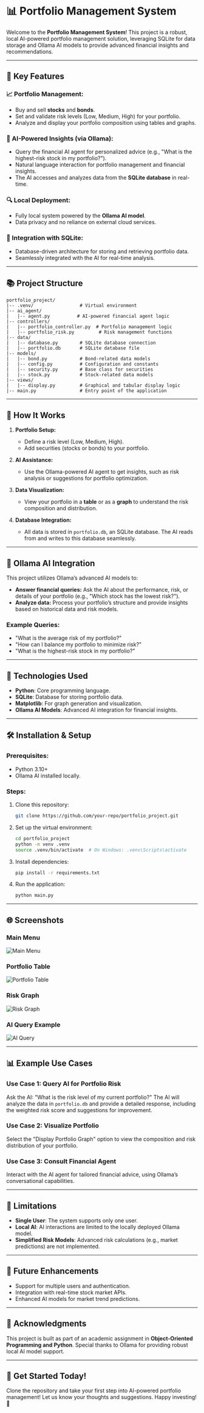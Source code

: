 # 📊 Portfolio Management System

Welcome to the **Portfolio Management System**! This project is a robust, local AI-powered portfolio management solution, leveraging SQLite for data storage and Ollama AI models to provide advanced financial insights and recommendations.

---

## 🔧 Key Features

### 📈 Portfolio Management:
- Buy and sell **stocks** and **bonds**.
- Set and validate risk levels (Low, Medium, High) for your portfolio.
- Analyze and display your portfolio composition using tables and graphs.

### 🤖 AI-Powered Insights (via Ollama):
- Query the financial AI agent for personalized advice (e.g., "What is the highest-risk stock in my portfolio?").
- Natural language interaction for portfolio management and financial insights.
- The AI accesses and analyzes data from the **SQLite database** in real-time.

### 🔍 Local Deployment:
- Fully local system powered by the **Ollama AI model**.
- Data privacy and no reliance on external cloud services.

### 🔗 Integration with SQLite:
- Database-driven architecture for storing and retrieving portfolio data.
- Seamlessly integrated with the AI for real-time analysis.

---

## 📚 Project Structure

```
portfolio_project/
|-- .venv/                 # Virtual environment
|-- ai_agent/
|   |-- agent.py          # AI-powered financial agent logic
|-- controllers/
|   |-- portfolio_controller.py  # Portfolio management logic
|   |-- portfolio_risk.py         # Risk management functions
|-- data/
|   |-- database.py        # SQLite database connection
|   |-- portfolio.db       # SQLite database file
|-- models/
|   |-- bond.py            # Bond-related data models
|   |-- config.py          # Configuration and constants
|   |-- security.py        # Base class for securities
|   |-- stock.py           # Stock-related data models
|-- views/
|   |-- display.py         # Graphical and tabular display logic
|-- main.py                # Entry point of the application
```

---

## 🚀 How It Works

1. **Portfolio Setup:**
   - Define a risk level (Low, Medium, High).
   - Add securities (stocks or bonds) to your portfolio.

2. **AI Assistance:**
   - Use the Ollama-powered AI agent to get insights, such as risk analysis or suggestions for portfolio optimization.

3. **Data Visualization:**
   - View your portfolio in a **table** or as a **graph** to understand the risk composition and distribution.

4. **Database Integration:**
   - All data is stored in `portfolio.db`, an SQLite database. The AI reads from and writes to this database seamlessly.

---

## 🔄 Ollama AI Integration

This project utilizes Ollama’s advanced AI models to:
- **Answer financial queries:** Ask the AI about the performance, risk, or details of your portfolio (e.g., "Which stock has the lowest risk?").
- **Analyze data:** Process your portfolio’s structure and provide insights based on historical data and risk models.

### Example Queries:
- "What is the average risk of my portfolio?"
- "How can I balance my portfolio to minimize risk?"
- "What is the highest-risk stock in my portfolio?"

---

## 🔢 Technologies Used

- **Python**: Core programming language.
- **SQLite**: Database for storing portfolio data.
- **Matplotlib**: For graph generation and visualization.
- **Ollama AI Models**: Advanced AI integration for financial insights.

---

## 🛠️ Installation & Setup

### Prerequisites:
- Python 3.10+
- Ollama AI installed locally.

### Steps:
1. Clone this repository:
   ```bash
   git clone https://github.com/your-repo/portfolio_project.git
   ```

2. Set up the virtual environment:
   ```bash
   cd portfolio_project
   python -m venv .venv
   source .venv/bin/activate  # On Windows: .venv\Scripts\activate
   ```

3. Install dependencies:
   ```bash
   pip install -r requirements.txt
   ```

4. Run the application:
   ```bash
   python main.py
   ```

---

## 🌐 Screenshots

### Main Menu
![Main Menu](image1.png)

### Portfolio Table
![Portfolio Table](image2.png)

### Risk Graph
![Risk Graph](image3.png)

### AI Query Example
![AI Query](image4.png)

---

## 📊 Example Use Cases

### Use Case 1: Query AI for Portfolio Risk
Ask the AI: "What is the risk level of my current portfolio?" The AI will analyze the data in `portfolio.db` and provide a detailed response, including the weighted risk score and suggestions for improvement.

### Use Case 2: Visualize Portfolio
Select the "Display Portfolio Graph" option to view the composition and risk distribution of your portfolio.

### Use Case 3: Consult Financial Agent
Interact with the AI agent for tailored financial advice, using Ollama’s conversational capabilities.

---

## 🚧 Limitations
- **Single User**: The system supports only one user.
- **Local AI**: AI interactions are limited to the locally deployed Ollama model.
- **Simplified Risk Models**: Advanced risk calculations (e.g., market predictions) are not implemented.

---

## 📢 Future Enhancements
- Support for multiple users and authentication.
- Integration with real-time stock market APIs.
- Enhanced AI models for market trend predictions.

---

## 🙏 Acknowledgments
This project is built as part of an academic assignment in **Object-Oriented Programming and Python**. Special thanks to Ollama for providing robust local AI model support.

---

## 🚀 Get Started Today!
Clone the repository and take your first step into AI-powered portfolio management! Let us know your thoughts and suggestions. Happy investing! 🚀

